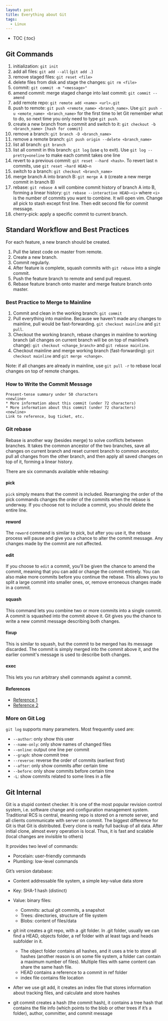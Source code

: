 ```yaml
---
layout: post
title: Everything about Git
tags:
  - Linux
---
```


* TOC
{:toc}

## Git Commands
1. initialization: `git init`
2. add all files: `git add --all` (`git add .`)
3. remove staged files: `git reset <file>`
4. delete files from disk and stage the changes: `git rm <file>`
5. commit: `git commit -m "<message>"`
6. amend commit: merge staged change into last commit: `git commit --amend`
7. add remote repo: `git remote add <name> <url>.git`
8. push to remote: `git push <remote_name> <branch_name>`. Use `git push -u <emote_name> <branch_name>` for the first time to let Git remember what to do, so next time you only need to type `git push`.
9. create a new branch from a commit and switch to it: `git checkout -b <branch_name> [hash for commit]`
10. remove a branch: `git branch -D <branch_name>`
11. remove a remote branch: `git push origin --delete <branch_name>`
12. list all branch: `git branch`
13. list all commit in this branch: `git log` (use `q` to exit). Use `git log --pretty=oneline` to make each commit takes one line
14. revert to a previous commit: `git reset --hard <hash>`. To revert last n commits, use `git reset —hard HEAD~n`
15. switch to a branch: `git checkout <branch_name>`
16. merge branch A into branch B: `git merge A B` (create a new merge commit in branch B)
17. rebase: `git rebase A` will combine commit history of branch A into B, forming a linear history: `git rebase --interactive HEAD~<i>` where `<i>` is the number of commits you want to combine. It will open vim. Change all pick to stash except first line. Then edit second file for commit message.
18. cherry-pick: apply a specific commit to current branch.


## Standard Workflow and Best Practices

For each feature, a new branch should be created.
1. Pull the latest code on master from remote.
2. Create a new branch.
3. Commit regularly.
4. After feature is complete, squash commits with `git rebase` into a single commit.
5. Push the feature branch to remote and send pull request.
6. Rebase feature branch onto master and merge feature branch onto master.

### Best Practice to Merge to Mainline
1. Commit and clean in the working branch: `git commit`
2. Pull everything into mainline. Because we haven't made any changes to mainline, pull would be fast-forwarding. `git checkout mainline` and `git pull`.
3. Checkout the working branch, rebase changes in mainline to working branch (all changes on current branch will be on top of mainline’s change): `git checkout <change_branch>` and `git rebase mainline`.
4. Checkout mainline and merge working branch (fast-forwarding): `git checkout mainline` and `git merge <change>`.

Note: if all changes are already in mainline, use `git pull -r` to rebase local changes on top of remote changes.

### How to Write the Commit Message
```plain
Present-tense summary under 50 characters
<newline>
* More information about this commit (under 72 characters)
* More information about this commit (under 72 characters)
<newline>
Link to reference, bug ticket, etc.
```

### Git rebase

Rebase is another way (besides merge) to solve conflicts between branches. It takes the common ancestor of the two branches, save all changes on current branch and reset current branch to common ancestor, pull all changes from the other branch, and then apply all saved changes on top of it, forming a linear history.

There are six commands available while rebasing:

#### pick
`pick` simply means that the commit is included. Rearranging the order of the pick commands changes the order of the commits when the rebase is underway. If you choose not to include a commit, you should delete the entire line.

#### reword
The `reword` command is similar to pick, but after you use it, the rebase process will pause and give you a chance to alter the commit message. Any changes made by the commit are not affected.

#### edit
If you choose to `edit` a commit, you'll be given the chance to amend the commit, meaning that you can add or change the commit entirely. You can also make more commits before you continue the rebase. This allows you to split a large commit into smaller ones, or, remove erroneous changes made in a commit.

#### squash
This command lets you combine two or more commits into a single commit. A commit is squashed into the commit above it. Git gives you the chance to write a new commit message describing both changes.

#### fixup
This is similar to squash, but the commit to be merged has its message discarded. The commit is simply merged into the commit above it, and the earlier commit's message is used to describe both changes.

#### exec
This lets you run arbitrary shell commands against a commit.

#### References
* [Reference 1](https://git-scm.com/book/en/v2/Git-Branching-Rebasing)
* [Reference 2](https://www.atlassian.com/git/tutorials/merging-vs-rebasing)

### More on Git Log
`git log` supports many parameters. Most frequently used are:
* `--author`: only show this user
* `--name-only`: only show names of changed files
* `--online`: output one line per commit
* `--graph`: show commit tree
* `--reverse`: reverse the order of commits (earliest first)
* `--after`: only show commits after certain time
* `--before`: only show commits before certain time
* `-L`: show commits related to some lines in a file

## Git Internal
Git is a stupid context checker. It is one of the most popular revision control system, i.e. software change and configuration management system. Traditional RCS is central, meaning repo is stored on a remote server, and all clients communicate with server on commit. The biggest difference for Git is that Git is distributed. Every clone is really full backup of all data. After initial clone, almost every operation is local. Thus, it is fast and scalable (local changes are invisible to others)

It provides two level of commands:
* Porcelain: user-friendly commands
* Plumbing: low-level commands

Git’s version database: 
* Content addressable file system, a simple key-value data store
* Key: SHA-1 hash (distinct)
* Value: binary files:
    * Commits: actual git commits, a snapshot
    * Trees: directories, structure of file system
    * Blobs: content of files/data

* git init creates a git repo, with a .git folder. In .git folder, usually we can find a HEAD, objects folder, a ref folder with at least tags and heads subfolder in it.
    * The object folder contains all hashes, and it uses a trie to store all hashes (another reason is on some file system, a folder can contain a maximum number of files). Multiple files with same content can share the same hash file.
    * HEAD contains a reference to a commit in ref folder
    * index file contains file location
* After we use git add, it creates an index file that stores information about tracking files, and calculate and store hashes
* git commit creates a hash (the commit hash), it contains a tree hash that contains the file info (which points to the blob or other trees if it’s a folder), author, committer, and commit message
